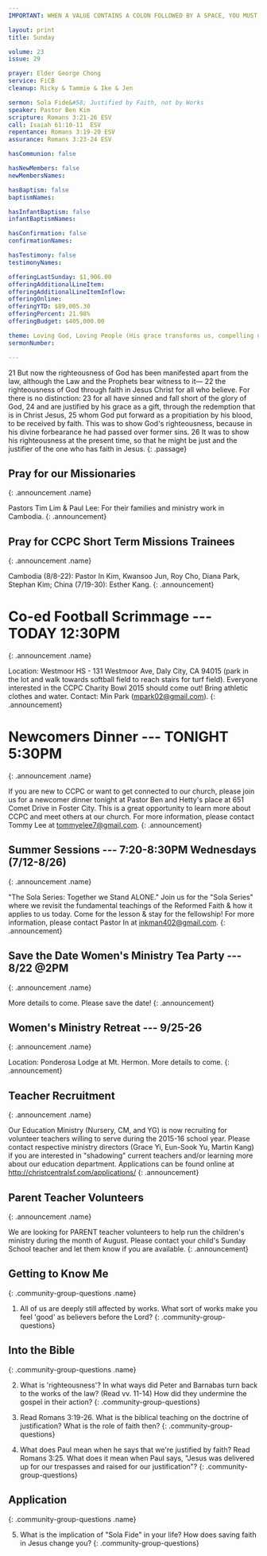 ```yaml
---
IMPORTANT: WHEN A VALUE CONTAINS A COLON FOLLOWED BY A SPACE, YOU MUST USE &#58;

layout: print
title: Sunday

volume: 23
issue: 29

prayer: Elder George Chong
service: FiCB
cleanup: Ricky & Tammie & Ike & Jen

sermon: Sola Fide&#58; Justified by Faith, not by Works
speaker: Pastor Ben Kim
scripture: Romans 3:21-26 ESV
call: Isaiah 61:10-11  ESV
repentance: Romans 3:19-20 ESV
assurance: Romans 3:23-24 ESV

hasCommunion: false

hasNewMembers: false
newMembersNames:

hasBaptism: false
baptismNames: 

hasInfantBaptism: false
infantBaptismNames: 

hasConfirmation: false
confirmationNames: 

hasTestimony: false
testimonyNames:

offeringLastSunday: $1,906.00
offeringAdditionalLineItem: 
offeringAdditionalLineItemInflow: 
offeringOnline: 
offeringYTD: $89,005.30
offeringPercent: 21.98%
offeringBudget: $405,000.00

theme: Loving God, Loving People (His grace transforms us, compelling us to love others)
sermonNumber: 

---
```


21 But now the righteousness of God has been manifested apart from the law, although the Law and the Prophets bear witness to it— 22 the righteousness of God through faith in Jesus Christ for all who believe. For there is no distinction: 23 for all have sinned and fall short of the glory of God, 24 and are justified by his grace as a gift, through the redemption that is in Christ Jesus, 25 whom God put forward as a propitiation by his blood, to be received by faith. This was to show God's righteousness, because in his divine forbearance he had passed over former sins. 26 It was to show his righteousness at the present time, so that he might be just and the justifier of the one who has faith in Jesus.
{: .passage}


## Pray for our Missionaries
{: .announcement .name}

Pastors Tim Lim & Paul Lee: For their families and ministry work in Cambodia.
{: .announcement}

## Pray for CCPC Short Term Missions Trainees
{: .announcement .name}

Cambodia (8/8-22): Pastor In Kim, Kwansoo Jun, Roy Cho, Diana Park, Stephan Kim;
China (7/19-30): Esther Kang.
{: .announcement}

# Co-ed Football Scrimmage --- TODAY 12:30PM
{: .announcement .name}

Location: Westmoor HS - 131 Westmoor Ave, Daly City, CA 94015 (park in the lot and walk towards softball field to reach stairs for turf field). Everyone interested in the CCPC Charity Bowl 2015 should come out! Bring athletic clothes and water. Contact: Min Park (mpark02@gmail.com).
{: .announcement}

# Newcomers Dinner --- TONIGHT 5:30PM
{: .announcement .name}

If you are new to CCPC or want to get connected to our church, please join us for a newcomer dinner tonight at Pastor Ben and Hetty's place at 651 Comet Drive in Foster City. This is a great opportunity to learn more about CCPC and meet others at our church. For more information, please contact Tommy Lee at tommyelee7@gmail.com.
{: .announcement}

## Summer Sessions --- 7:20-8:30PM Wednesdays (7/12-8/26)
{: .announcement .name}

"The Sola Series: Together we Stand ALONE." Join us for the "Sola Series" where we revisit the fundamental teachings of the Reformed Faith & how it applies to us today. Come for the lesson & stay for the fellowship! For more information, please contact Pastor In at inkman402@gmail.com.
{: .announcement}

## Save the Date Women's Ministry Tea Party --- 8/22 @2PM
{: .announcement .name}

More details to come. Please save the date!
{: .announcement}

## Women's Ministry Retreat --- 9/25-26
{: .announcement .name}

Location: Ponderosa Lodge at Mt. Hermon. More details to come.
{: .announcement}

## Teacher Recruitment
{: .announcement .name}

Our Education Ministry (Nursery, CM, and YG) is now recruiting for volunteer teachers willing to serve during the 2015-16 school year. Please contact respective ministry directors (Grace Yi, Eun-Sook Yu, Martin Kang) if you are interested in "shadowing" current teachers and/or learning more about our education department.  Applications can be found online at http://christcentralsf.com/applications/
{: .announcement}

## Parent Teacher Volunteers
{: .announcement .name}

We are looking for PARENT teacher volunteers to help run the children's ministry during the month of August.  Please contact your child's Sunday School teacher and let them know if you are available.
{: .announcement}





## Getting to Know Me
{: .community-group-questions .name}

1) All of us are deeply still affected by works. What sort of works make you feel 'good' as believers before the Lord?
{: .community-group-questions}

## Into the Bible
{: .community-group-questions .name}

2) What is 'righteousness'?  In what ways did Peter and Barnabas turn back to the works of the law? (Read vv. 11-14) How did they undermine the gospel in their action?
{: .community-group-questions}

3) Read Romans 3:19-26. What is the biblical teaching on the doctrine of justification? What is the role of faith then?
{: .community-group-questions}

4) What does Paul mean when he says that we're justified by faith? Read Romans 3:25. What does it mean when Paul says, "Jesus was delivered up for our trespasses and raised for our justification"?
{: .community-group-questions}

## Application
{: .community-group-questions .name}

5) What is the implication of "Sola Fide" in your life? How does saving faith in Jesus change you?
{: .community-group-questions}
 